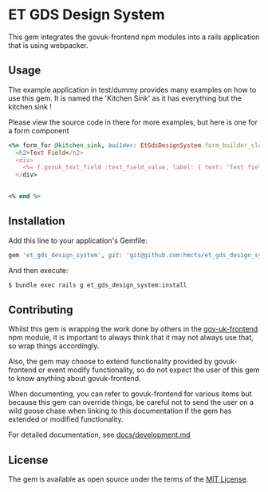 # ET GDS Design System
This gem integrates the govuk-frontend npm modules into a rails
application that is using webpacker.

## Usage

The example application in test/dummy provides many examples
on how to use this gem.  It is named the 'Kitchen Sink' as it has everything
but the kitchen sink !

Please view the source code in there for more examples, but here
is one for a form component

```ruby
<%= form_for @kitchen_sink, builder: EtGdsDesignSystem.form_builder_class do |f| %>
  <h2>Text Field</h2>
  <div>
    <%= f.govuk_text_field :text_field_value, label: { text: 'Text field value label' }, hint_text: 'Hint text' %>
  </div>


<% end %>
```

## Installation
Add this line to your application's Gemfile:

```ruby
gem 'et_gds_design_system', git: 'git@github.com:hmcts/et_gds_design_system.git', tag: 'v0.1.0'
```

And then execute:
```bash
$ bundle exec rails g et_gds_design_system:install
```

## Contributing

Whilst this gem is wrapping the work done by others in the [gov-uk-frontend](https://www.npmjs.com/package/govuk-frontend) npm
module, it is important to always think that it may not always
use that, so wrap things accordingly.

Also, the gem may choose to extend functionality provided by govuk-frontend or event 
modify functionality, so do not expect the user of this gem to know
anything about govuk-frontend.

When documenting, you can refer to govuk-frontend for various items but
because this gem can override things, be careful not to send the
user on a wild goose chase when linking to this documentation if the gem
has extended or modified functionality.

For detailed documentation, see [docs/development.md](docs/development.md)

## License
The gem is available as open source under the terms of the [MIT License](https://opensource.org/licenses/MIT).
